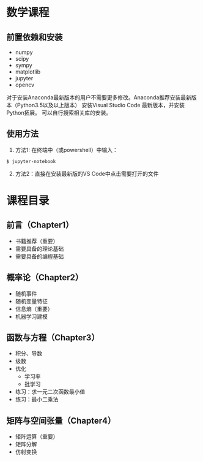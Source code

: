 # 数学课程
## 前置依赖和安装
- numpy
- scipy
- sympy
- matplotlib
- jupyter
- opencv 

对于安装Anaconda最新版本的用户不需要更多修改。Anaconda推荐安装最新版本（Python3.5以及以上版本）
安装Visual Studio Code 最新版本，并安装Python拓展。
可以自行搜索相关库的安装。

## 使用方法
1. 方法1: 在终端中（或powershell）中输入：
```
$ jupyter-notebook
``` 
2. 方法2：直接在安装最新版的VS Code中点击需要打开的文件 

# 课程目录
## 前言（Chapter1）
- 书籍推荐（重要）
- 需要具备的理论基础
- 需要具备的编程基础

## 概率论（Chapter2）
- 随机事件
- 随机变量特征
- 信息熵（重要）
- 机器学习建模

## 函数与方程（Chapter3）
- 积分、导数
- 级数
- 优化 
    - 学习率
    - 批学习 
- 练习：求一元二次函数最小值
- 练习：最小二乘法

## 矩阵与空间张量（Chapter4）
- 矩阵运算（重要）
- 矩阵分解
- 仿射变换











